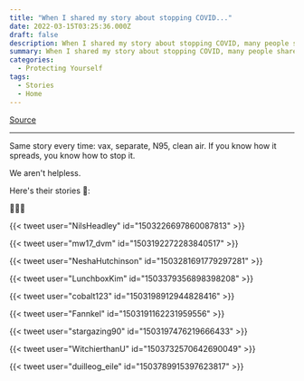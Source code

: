 ```yaml
---
title: "When I shared my story about stopping COVID..."
date: 2022-03-15T03:25:36.000Z
draft: false
description: When I shared my story about stopping COVID, many people shared theirs in the comments. 
summary: When I shared my story about stopping COVID, many people shared theirs in the comments. 
categories:
  - Protecting Yourself
tags:
  - Stories
  - Home
---
```

[Source](https://twitter.com/joeyfox85/status/1503573098691543043)

---

Same story every time: vax, separate, N95, clean air.
If you know how it spreads, you know how to stop it.

We aren't helpless.

Here's their stories 🧵:

👏👏👏 

{{< tweet user="NilsHeadley" id="1503226697860087813" >}}

{{< tweet user="mw17_dvm" id="1503192272283840517" >}}

{{< tweet user="NeshaHutchinson" id="1503281691779297281" >}}

{{< tweet user="LunchboxKim" id="1503379356898398208" >}}

{{< tweet user="cobalt123" id="1503198912944828416" >}}

{{< tweet user="Fannkel" id="1503191162231959556" >}}

{{< tweet user="stargazing90" id="1503197476219666433" >}}

{{< tweet user="WitchierthanU" id="1503732570642690049" >}}

{{< tweet user="duilleog_eile" id="1503789915397623817" >}}
